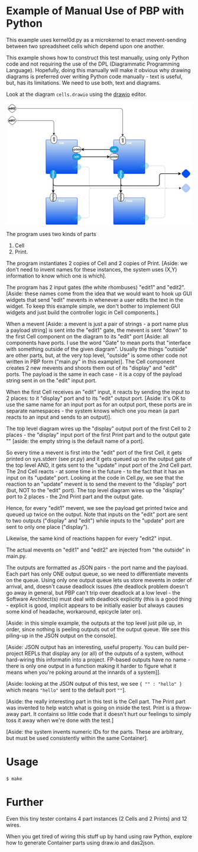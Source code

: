 # Example of Manual Use of PBP with Python

This example uses kernel0d.py as a microkernel to enact mevent-sending between two spreadsheet cells which depend upon one another. 

This example shows how to construct this test manually, using only Python code and not requiring the use of the DPL (Diagrammatic Programming Language). Hopefully, doing this manually will make it obvious why drawing diagrams is preferred over writing Python code manually - text is useful, but, has its limitations. We need to use both, text and diagrams.

Look at the diagram `cells.drawio` using the [drawio](https://app.diagrams.net) editor.

![test](cells.drawio.svg)

The program uses two kinds of parts 
1. Cell
2. Print.

The program instantiates 2 copies of Cell and 2 copies of Print. [Aside: we don't need to invent names for these instances, the system uses (X,Y) information to know which one is which].

The program has 2 input gates (the white rhombuses) "edit1" and "edit2". [Aside: these names come from the idea that we would want to hook up GUI widgets that send "edit" mevents in whenever a user edits the text in the widget. To keep this example simple, we don't bother to implement GUI widgets and just build the controller logic in Cell components.]

When a mevent [Aside: a mevent is just a pair of strings - a port name plus a payload string] is sent into the "edit1" gate, the mevent is sent "down" to the first Cell component on the diagram to its "edit" port [Aside: all components have ports. I use the word "Gate" to mean ports that "interface with something outside of the given diagram". Usually the things "outside" are other parts, but, at the very top level, "outside" is some other code not written in PBP form ("main.py" in this example)]. The Cell component creates 2 new mevents and shoots them out of its "display" and "edit" ports. The payload is the same in each case - it is a copy of the payload string sent in on the "edit" input port.

When the first Cell receives an "edit" input, it reacts by sending the input to 2 places: to it "display" port and to its "edit" output port. [Aside: it's OK to use the same name for an input port as for an output port, these ports are in separate namespaces - the system knows which one you mean (a part reacts to an input and sends to an output)].

The top level diagram wires up the "display" output port of the first Cell to 2 places - the "display" input port of the first Print part and to the output gate "" [aside: the empty string is the default name of a port].

So every time a mevent is first into the "edit" port of the first Cell, it gets printed on sys.stderr (see pr.py) and it gets queued up on the output gate of the top level AND, it gets sent to the "update" input port of the 2nd Cell part. The 2nd Cell reacts - at some time in the future - to the fact that it has an input on its "update" port. Looking at the code in Cell.py, we see that the reaction to an "update" mevent is to send the mevent to the "display" port (but, NOT to the "edit" port). The top level diagram wires up the "display" port to 2 places - the 2nd Print part and the output gate.

Hence, for every "edit1" mevent, we see the payload get printed twice and queued up twice on the output. Note that inputs on the "edit" port are sent to two outputs ("display" and "edit") while inputs to the "update" port are sent to only one place ("display").

Likewise, the same kind of reactions happen for every "edit2" input.

The actual mevents on "edit1" and "edit2" are injected from "the outside" in main.py.

The outputs are formatted as JSON pairs - the port name and the payload. Each part has only ONE output queue, so we need to differentiate mevents on the queue. Using only one output queue lets us store mevents in order of arrival, and, doesn't cause deadlock issues (the deadlock problem doesn't go away in general, but PBP can't trip over deadlock at a low level - the Software Architect(s) must deal with deadlock explicitly (this is a good thing - explicit is good, implicit appears to be initially easier but always causes some kind of headache, workaround, epicycle later on).

[Aside: in this simple example, the outputs at the top level just pile up, in order, since nothing is peeling outputs out of the output queue. We see this piling-up in the JSON output on the console].

[Aside: JSON output has an interesting, useful property. You can build per-project REPLs that display any (or all) of the outputs of a system, without hard-wiring this informatin into a project. FP-based outputs have no name - there is only one output in a function making it harder to figure what it means when you're poking around at the innards of a system]].

[Aside: looking at the JSON output of this test, we see `{ "" : "hello" }` which means `"hello"` sent to the default port `""`].

[Aside: the really interesting part in this test is the Cell part. The Print part was invented to help watch what is going on inside the test. Print is a throw-away part. It contains so little code that it doesn't hurt our feelings to simply toss it away when we're done with the test.]

[Aside: the system invents numeric IDs for the parts. These are arbitrary, but must be used consistently within the same Container].

# Usage
`$ make`

# Further
Even this tiny tester contains 4 part instances (2 Cells and 2 Prints) and 12 wires.

When you get tired of wiring this stuff up by hand using raw Python, explore how to generate Container parts using draw.io and das2json.

